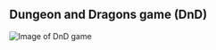 ## Dungeon and Dragons game (DnD)

![Image of DnD game](https://cdn1.imggmi.com/uploads/2019/6/7/5b269f29095c3389a085717e93b0f615-full.png)